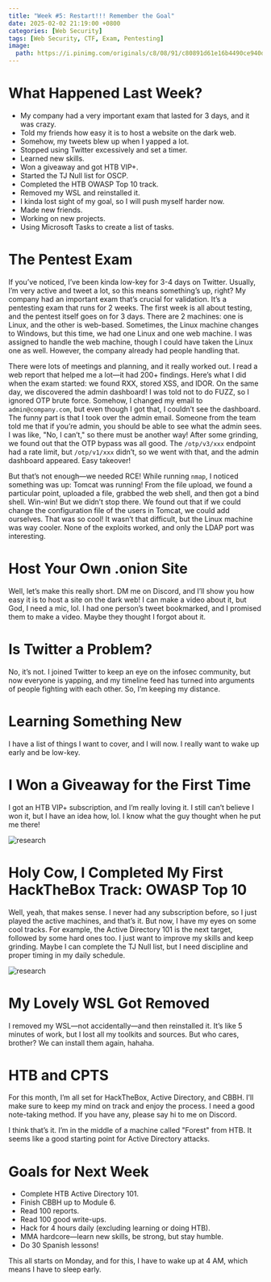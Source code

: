 ```yaml
---
title: "Week #5: Restart!!! Remember the Goal"
date: 2025-02-02 21:19:00 +0800
categories: [Web Security]
tags: [Web Security, CTF, Exam, Pentesting]
image:
  path: https://i.pinimg.com/originals/c8/08/91/c80891d61e16b4490ce940d4c7c6d660.gif
---
```


# What Happened Last Week?

- My company had a very important exam that lasted for 3 days, and it was crazy.
- Told my friends how easy it is to host a website on the dark web.
- Somehow, my tweets blew up when I yapped a lot.
- Stopped using Twitter excessively and set a timer.
- Learned new skills.
- Won a giveaway and got HTB VIP+.
- Started the TJ Null list for OSCP.
- Completed the HTB OWASP Top 10 track.
- Removed my WSL and reinstalled it.
- I kinda lost sight of my goal, so I will push myself harder now.
- Made new friends.
- Working on new projects.
- Using Microsoft Tasks to create a list of tasks.

# The Pentest Exam

If you’ve noticed, I’ve been kinda low-key for 3-4 days on Twitter. Usually, I’m very active and tweet a lot, so this means something’s up, right? My company had an important exam that’s crucial for validation. It’s a pentesting exam that runs for 2 weeks. The first week is all about testing, and the pentest itself goes on for 3 days. There are 2 machines: one is Linux, and the other is web-based. Sometimes, the Linux machine changes to Windows, but this time, we had one Linux and one web machine. I was assigned to handle the web machine, though I could have taken the Linux one as well. However, the company already had people handling that.

There were lots of meetings and planning, and it really worked out. I read a web report that helped me a lot—it had 200+ findings. Here’s what I did when the exam started: we found RXX, stored XSS, and IDOR. On the same day, we discovered the admin dashboard! I was told not to do FUZZ, so I ignored OTP brute force. Somehow, I changed my email to `admin@company.com`, but even though I got that, I couldn’t see the dashboard. The funny part is that I took over the admin email. Someone from the team told me that if you’re admin, you should be able to see what the admin sees. I was like, "No, I can’t," so there must be another way! After some grinding, we found out that the OTP bypass was all good. The `/otp/v3/xxx` endpoint had a rate limit, but `/otp/v1/xxx` didn’t, so we went with that, and the admin dashboard appeared. Easy takeover!

But that’s not enough—we needed RCE! While running `nmap`, I noticed something was up: Tomcat was running! From the file upload, we found a particular point, uploaded a file, grabbed the web shell, and then got a bind shell. Win-win! But we didn’t stop there. We found out that if we could change the configuration file of the users in Tomcat, we could add ourselves. That was so cool! It wasn’t that difficult, but the Linux machine was way cooler. None of the exploits worked, and only the LDAP port was interesting.

# Host Your Own .onion Site

Well, let’s make this really short. DM me on Discord, and I’ll show you how easy it is to host a site on the dark web! I can make a video about it, but God, I need a mic, lol. I had one person’s tweet bookmarked, and I promised them to make a video. Maybe they thought I forgot about it.

# Is Twitter a Problem?

No, it’s not. I joined Twitter to keep an eye on the infosec community, but now everyone is yapping, and my timeline feed has turned into arguments of people fighting with each other. So, I’m keeping my distance.

# Learning Something New

I have a list of things I want to cover, and I will now. I really want to wake up early and be low-key.

# I Won a Giveaway for the First Time

I got an HTB VIP+ subscription, and I’m really loving it. I still can’t believe I won it, but I have an idea how, lol. I know what the guy thought when he put me there!

![research](https://pbs.twimg.com/media/GipbHQJWcAEmAu1?format=jpg&name=medium)

# Holy Cow, I Completed My First HackTheBox Track: OWASP Top 10

Well, yeah, that makes sense. I never had any subscription before, so I just played the active machines, and that’s it. But now, I have my eyes on some cool tracks. For example, the Active Directory 101 is the next target, followed by some hard ones too. I just want to improve my skills and keep grinding. Maybe I can complete the TJ Null list, but I need discipline and proper timing in my daily schedule.

![research](https://pbs.twimg.com/media/GitJcPGXsAAn2th?format=jpg&name=medium)

# My Lovely WSL Got Removed

I removed my WSL—not accidentally—and then reinstalled it. It’s like 5 minutes of work, but I lost all my toolkits and sources. But who cares, brother? We can install them again, hahaha.

# HTB and CPTS

For this month, I’m all set for HackTheBox, Active Directory, and CBBH. I’ll make sure to keep my mind on track and enjoy the process. I need a good note-taking method. If you have any, please say hi to me on Discord.

I think that’s it. I’m in the middle of a machine called "Forest" from HTB. It seems like a good starting point for Active Directory attacks.

# Goals for Next Week

- Complete HTB Active Directory 101.
- Finish CBBH up to Module 6.
- Read 100 reports.
- Read 100 good write-ups.
- Hack for 4 hours daily (excluding learning or doing HTB).
- MMA hardcore—learn new skills, be strong, but stay humble.
- Do 30 Spanish lessons!

This all starts on Monday, and for this, I have to wake up at 4 AM, which means I have to sleep early.